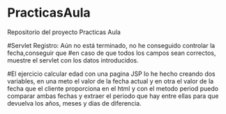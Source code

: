 # PracticasAula
Repositorio del proyecto Practicas Aula

#Servlet Registro: Aún no está terminado, no he conseguido controlar la fecha,conseguir que 
#en caso de que todos los campos sean correctos, muestre el servlet con los datos introducidos.

#El ejercicio calcular edad con una pagina JSP lo he hecho creando dos variables, en una meto el valor de la fecha actual y en otra el valor de la fecha que el cliente proporciona en el html y con el metodo period puedo comparar ambas fechas y extraer el periodo que hay entre ellas para que devuelva los años, meses y dias de diferencia.
